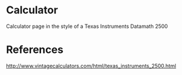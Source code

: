 # Calculator
Calculator page in the style of a Texas Instruments Datamath 2500  

# References
http://www.vintagecalculators.com/html/texas_instruments_2500.html
